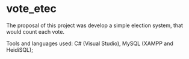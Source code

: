 # vote_etec

The proposal of this project was develop a simple election system, that would count each vote.

Tools and languages used:
C# (Visual Studio), MySQL (XAMPP and HeidiSQL);

